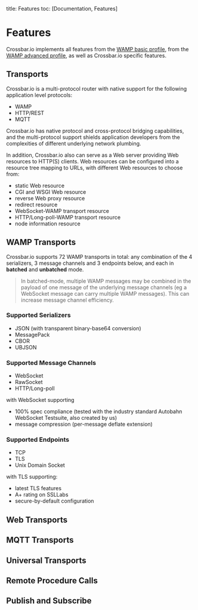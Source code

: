 title: Features
toc: [Documentation, Features]

# Features

Crossbar.io implements all features from the [WAMP basic profile](), from the [WAMP advanced profile](), as well as Crossbar.io specific features.

## Transports

Crossbar.io is a multi-protocol router with native support for the following application level protocols:

* WAMP
* HTTP/REST
* MQTT

Crossbar.io has native protocol and cross-protocol bridging capabilities, and the multi-protocol support shields application developers from the complexities of different underlying network plumbing.

In addition, Crossbar.io also can serve as a Web server providing Web resources to HTTP(S) clients. Web resources can be configured into a resource tree mapping to URLs, with different Web resources to choose from:

* static Web resource
* CGI and WSGI Web resource
* reverse Web proxy resource
* redirect resource
* WebSocket-WAMP transport resource
* HTTP/Long-poll-WAMP transport resource
* node information resource


## WAMP Transports

Crossbar.io supports 72 WAMP transports in total: any combination of the 4 serializers, 3 message channels and 3 endpoints below, and each in **batched** and **unbatched** mode.

> In batched-mode, multiple WAMP messages may be combined in the payload of one message of the underlying message channels (eg a WebSocket message can carry multiple WAMP messages). This can increase message channel efficiency.

### Supported Serializers

* JSON (with transparent binary-base64 conversion)
* MessagePack
* CBOR
* UBJSON

### Supported Message Channels

* WebSocket
* RawSocket
* HTTP/Long-poll

with WebSocket supporting

* 100% spec compliance (tested with the industry standard Autobahn WebSocket Testsuite, also created by us)
* message compression (per-message deflate extension)

### Supported Endpoints

* TCP
* TLS
* Unix Domain Socket

with TLS supporting:

* latest TLS features
* A+ rating on SSLLabs
* secure-by-default configuration

## Web Transports

## MQTT Transports

## Universal Transports

## Remote Procedure Calls

## Publish and Subscribe
